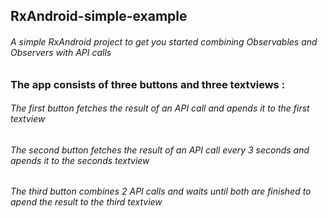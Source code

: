 ## RxAndroid-simple-example

###### A simple RxAndroid project to get you started combining Observables and Observers with API calls 

### The app consists of three buttons and three textviews :

###### The first button fetches the result of an API call and apends it to the first textview

###### The second button fetches the result of an API call every 3 seconds and apends it to the seconds textview 

###### The third button combines 2 API calls and waits until both are finished to apend the result to the third textview
